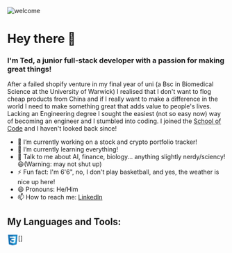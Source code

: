 ![welcome](https://pngimg.com/uploads/welcome/welcome_PNG30.png)
# Hey there 👋
### I'm Ted, a junior full-stack developer with a passion for making great things!
After a failed shopify venture in my final year of uni (a Bsc in Biomedical Science at the University of Warwick) I realised that I don't want to flog cheap products from China and if I really want to make a difference in the world I need to make something great that adds value to people's lives. Lacking an Engineering degree I sought the easiest (not so easy now) way of becoming an engineer and I stumbled into coding. I joined the [School of Code](https://www.schoolofcode.co.uk/) and I haven't looked back since!


- 🔭 I’m currently working on a stock and crypto portfolio tracker!
- 🌱 I’m currently learning everything!
- 💬 Talk to me about AI, finance, biology... anything slightly nerdy/sciency!😄(Warning: may not shut up)
- ⚡ Fun fact: I'm 6'6", no, I don't play basketball, and yes, the weather is nice up here! 
- 😄 Pronouns: He/Him
- 📫 How to reach me: [LinkedIn][1]

## My Languages and Tools:
[<img align="left" width="25px" alt="CSS3" src="https://raw.githubusercontent.com/devicons/devicon/2ae2a900d2f041da66e950e4d48052658d850630/icons/css3/css3-original.svg"/>]

[1]:https://www.linkedin.com/in/ted-phillips-869127225/
